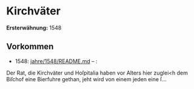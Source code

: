 # Kirchväter

**Ersterwähnung:** 1548

## Vorkommen
- 1548: [jahre/1548/README.md](../jahre/1548/README.md) – :

Der Rat, die Kirchväter und Hoſpitalia haben vor
Alters hier zuglei<h dem Biſchof eine Bierfuhre gethan,
jeht wird von einem jeden eine ſ...
